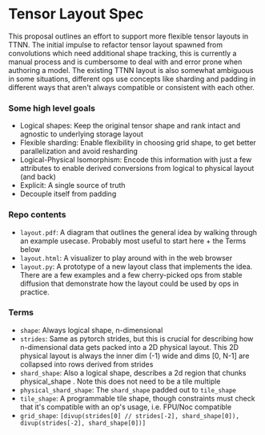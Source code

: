 # Tensor Layout Spec

This proposal outlines an effort to support more flexible tensor layouts in TTNN.  The initial impulse to refactor tensor layout spawned from convolutions which need additional shape tracking, this is currently a manual process and is cumbersome to deal with and error prone when authoring a model.  The existing TTNN layout is also somewhat ambiguous in some situations, different ops use concepts like sharding and padding in different ways that aren't always compatible or consistent with each other.

### Some high level goals
- Logical shapes: Keep the original tensor shape and rank intact and agnostic to underlying storage layout
- Flexible sharding: Enable flexibility in choosing grid shape, to get better parallelization and avoid resharding
- Logical-Physical Isomorphism: Encode this information with just a few attributes to enable derived conversions from logical to physical layout (and back)
- Explicit: A single source of truth
- Decouple itself from padding

### Repo contents
- `layout.pdf`: A diagram that outlines the general idea by walking through an example usecase.  Probably most useful to start here + the Terms below
- `layout.html`: A visualizer to play around with in the web browser
- `layout.py`: A prototype of a new layout class that implements the idea.  There are a few examples and a few cherry-picked ops from stable diffusion that demonstrate how the layout could be used by ops in practice.

### Terms
- `shape`: Always logical shape, n-dimensional
- `strides`: Same as pytorch strides, but this is crucial for describing how n-dimensional data gets packed into a 2D physical layout. This 2D physical layout is always the inner dim (-1) wide and dims [0, N-1] are collapsed into rows derived from strides
- `shard_shape`: Also a logical shape, describes a 2d region that chunks physical_shape . Note this does not need to be a tile multiple
- `physical_shard_shape`: The `shard_shape` padded out to `tile_shape`
- `tile_shape`: A programmable tile shape, though constraints must check that it's compatible with an op's usage, i.e. FPU/Noc compatible
- `grid_shape`: `[divup(strides[0] // strides[-2], shard_shape[0]), divup(strides[-2], shard_shape[0])]`
